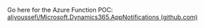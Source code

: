 Go here for the Azure Function POC: [aliyoussefi/Microsoft.Dynamics365.AppNotifications (github.com)](https://github.com/aliyoussefi/Microsoft.Dynamics365.AppNotifications)

